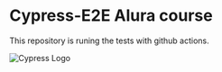 # Cypress-E2E Alura course

This repository is runing the tests with github actions.

![Cypress Logo](https://www.cypress.io/static/cypress-io-logo-social-share-8fb8c02106e8d9dd57b18f3b4e8a3602.png)

